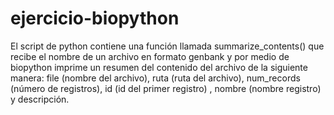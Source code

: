 # ejercicio-biopython
El script de python contiene una función llamada summarize_contents() que recibe el nombre de un archivo en formato genbank y por medio de biopython imprime un resumen
del contenido del archivo de la siguiente manera: file (nombre del archivo), ruta (ruta del archivo), num_records (número de registros), id (id del primer registro) , 
nombre (nombre registro) y descripción.
